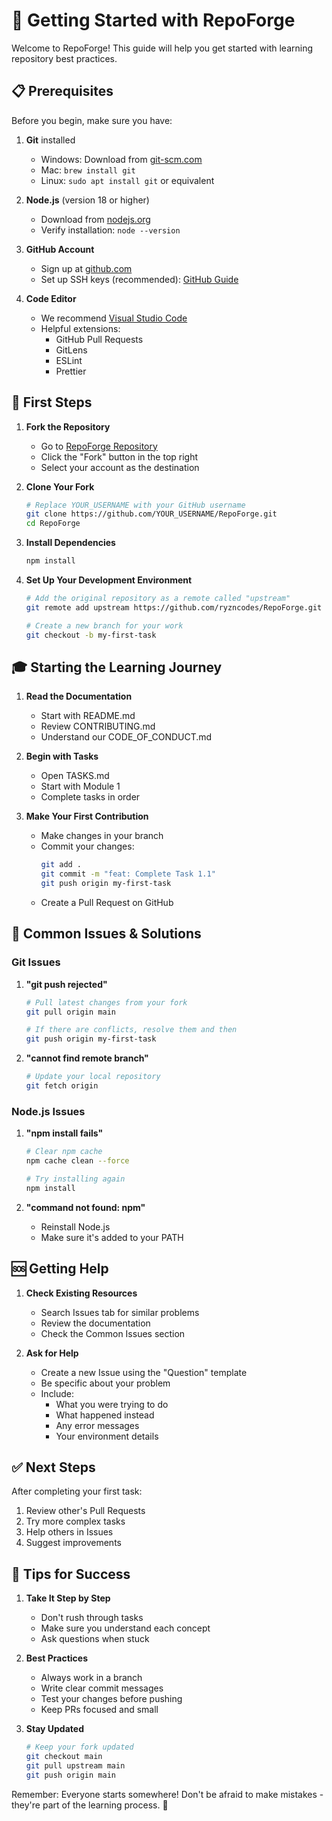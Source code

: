 # 🚀 Getting Started with RepoForge

Welcome to RepoForge! This guide will help you get started with learning repository best practices.

## 📋 Prerequisites

Before you begin, make sure you have:

1. **Git** installed

   - Windows: Download from [git-scm.com](https://git-scm.com/)
   - Mac: `brew install git`
   - Linux: `sudo apt install git` or equivalent

2. **Node.js** (version 18 or higher)

   - Download from [nodejs.org](https://nodejs.org/)
   - Verify installation: `node --version`

3. **GitHub Account**

   - Sign up at [github.com](https://github.com)
   - Set up SSH keys (recommended): [GitHub Guide](https://docs.github.com/en/authentication/connecting-to-github-with-ssh)

4. **Code Editor**
   - We recommend [Visual Studio Code](https://code.visualstudio.com/)
   - Helpful extensions:
     - GitHub Pull Requests
     - GitLens
     - ESLint
     - Prettier

## 🎯 First Steps

1. **Fork the Repository**

   - Go to [RepoForge Repository](https://github.com/ryzncodes/RepoForge)
   - Click the "Fork" button in the top right
   - Select your account as the destination

2. **Clone Your Fork**

   ```bash
   # Replace YOUR_USERNAME with your GitHub username
   git clone https://github.com/YOUR_USERNAME/RepoForge.git
   cd RepoForge
   ```

3. **Install Dependencies**

   ```bash
   npm install
   ```

4. **Set Up Your Development Environment**

   ```bash
   # Add the original repository as a remote called "upstream"
   git remote add upstream https://github.com/ryzncodes/RepoForge.git

   # Create a new branch for your work
   git checkout -b my-first-task
   ```

## 🎓 Starting the Learning Journey

1. **Read the Documentation**

   - Start with README.md
   - Review CONTRIBUTING.md
   - Understand our CODE_OF_CONDUCT.md

2. **Begin with Tasks**

   - Open TASKS.md
   - Start with Module 1
   - Complete tasks in order

3. **Make Your First Contribution**
   - Make changes in your branch
   - Commit your changes:
     ```bash
     git add .
     git commit -m "feat: Complete Task 1.1"
     git push origin my-first-task
     ```
   - Create a Pull Request on GitHub

## 🤔 Common Issues & Solutions

### Git Issues

1. **"git push rejected"**

   ```bash
   # Pull latest changes from your fork
   git pull origin main

   # If there are conflicts, resolve them and then
   git push origin my-first-task
   ```

2. **"cannot find remote branch"**
   ```bash
   # Update your local repository
   git fetch origin
   ```

### Node.js Issues

1. **"npm install fails"**

   ```bash
   # Clear npm cache
   npm cache clean --force

   # Try installing again
   npm install
   ```

2. **"command not found: npm"**
   - Reinstall Node.js
   - Make sure it's added to your PATH

## 🆘 Getting Help

1. **Check Existing Resources**

   - Search Issues tab for similar problems
   - Review the documentation
   - Check the Common Issues section

2. **Ask for Help**
   - Create a new Issue using the "Question" template
   - Be specific about your problem
   - Include:
     - What you were trying to do
     - What happened instead
     - Any error messages
     - Your environment details

## ✅ Next Steps

After completing your first task:

1. Review other's Pull Requests
2. Try more complex tasks
3. Help others in Issues
4. Suggest improvements

## 🎉 Tips for Success

1. **Take It Step by Step**

   - Don't rush through tasks
   - Make sure you understand each concept
   - Ask questions when stuck

2. **Best Practices**

   - Always work in a branch
   - Write clear commit messages
   - Test your changes before pushing
   - Keep PRs focused and small

3. **Stay Updated**
   ```bash
   # Keep your fork updated
   git checkout main
   git pull upstream main
   git push origin main
   ```

Remember: Everyone starts somewhere! Don't be afraid to make mistakes - they're part of the learning process. 🌟
